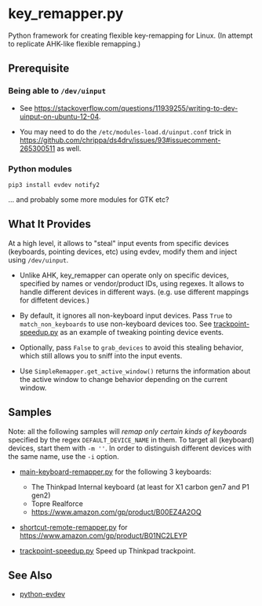 # key_remapper.py

Python framework for creating flexible key-remapping for Linux.
(In attempt to replicate AHK-like flexible remapping.)

## Prerequisite

### Being able to `/dev/uinput`

- See https://stackoverflow.com/questions/11939255/writing-to-dev-uinput-on-ubuntu-12-04.

- You may need to do the `/etc/modules-load.d/uinput.conf` trick in
https://github.com/chrippa/ds4drv/issues/93#issuecomment-265300511 as well.

### Python modules

```
pip3 install evdev notify2
```
... and probably some more modules for GTK etc?

## What It Provides

At a high level, it allows to "steal" input events from specific devices
(keyboards, pointing devices, etc) using evdev, modify them and inject using `/dev/uinput`.

- Unlike AHK, key_remapper can operate only on specific devices, specified by names or vendor/product IDs, using
  regexes. It allows to handle different devices in different ways. (e.g. use different mappings for diffetent
  devices.)

- By default, it ignores all non-keyboard input devices.
  Pass `True` to `match_non_keyboards` to use non-keyboard devices too.
  See [trackpoint-speedup.py](trackpoint-speedup.py) as an example of
  tweaking pointing device events.

- Optionally, pass `False` to `grab_devices` to avoid this stealing behavior, which still
  allows you to sniff into the input events.

- Use `SimpleRemapper.get_active_window()` returns the information about the active window
  to change behavior depending on the current window.

## Samples
 
Note: all the following samples will _remap only certain kinds of keyboards_ specified
by the regex `DEFAULT_DEVICE_NAME` in them. To target all (keyboard) devices, start them
with `-m ''`. In order to distinguish different devices with the same name,
use the `-i` option.

 - [main-keyboard-remapper.py](main-keyboard-remapper.py) for the following 3 keyboards:
   - The Thinkpad Internal keyboard (at least for X1 carbon gen7 and P1 gen2)
   - Topre Realforce
   - https://www.amazon.com/gp/product/B00EZ4A2OQ

 - [shortcut-remote-remapper.py](shortcut-remote-remapper.py) for https://www.amazon.com/gp/product/B01NC2LEYP
 - [trackpoint-speedup.py](trackpoint-speedup.py) Speed up Thinkpad trackpoint.
 
 ## See Also
 
 - [python-evdev](https://python-evdev.readthedocs.io/en/latest/)
 